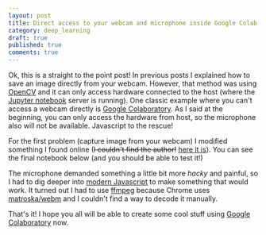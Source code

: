 ```yaml
---
layout: post
title: Direct access to your webcam and microphone inside Google Colab notebook
category: deep_learning
draft: true
published: true
comments: true
---
```


Ok, this is a straight to the point post! In previous posts I explained how to save an image directly from your webcam. However, that method was using [OpenCV](https://opencv.org/) and it can only access hardware connected to the host (where the [Jupyter notebook](https://jupyter.org/) server is running). One classic example where you can't access a webcam directly is [Google Colaboratory](https://colab.research.google.com/). As I said at the beginning, you can only access the hardware from host, so the microphone also will not be available. Javascript to the rescue!
<!--more-->
For the first problem (capture image from your webcam) I modified something I found online (~~I couldn't find the author!~~ [here it is](https://colab.research.google.com/notebooks/snippets/advanced_outputs.ipynb#scrollTo=2viqYx97hPMi)). You can see the final notebook below (and you should be able to test it!)

<script src="https://gist.github.com/ricardodeazambuja/058f4c242fe67ec2d86ca2596b0905ad.js"></script>


The microphone demanded something a little bit more *hacky* and painful, so I had to dig deeper into [modern Javascript](https://developers.google.com/web/fundamentals/primers/promises) to make something that would work. It turned out I had to use [ffmpeg](https://www.ffmpeg.org/) because Chrome uses [matroska/webm](https://www.matroska.org/news/webm-matroska.html) and I couldn't find a way to decode it manually.

<script src="https://gist.github.com/ricardodeazambuja/03ac98c31e87caf284f7b06286ebf7fd.js"></script>

That's it! I hope you all will be able to create some cool stuff using [Google Colaboratory](https://colab.research.google.com/) now.